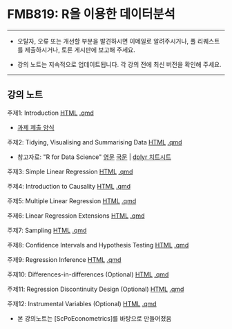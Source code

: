 # FMB819: R을 이용한 데이터분석

---

- 오탈자, 오류 또는 개선할 부분을 발견하시면 이메일로 알려주시거나, 풀 리퀘스트를 제출하시거나, 토론 게시판에 보고해 주세요.

- 강의 노트는 지속적으로 업데이트됩니다. 각 강의 전에 최신 버전을 확인해 주세요.

---

## 강의 노트 


주제1: 
  Introduction 
    [HTML](https://raw.githack.com/chung-jiwoong/FMB819-Slides/refs/heads/main/chapter_intro/chapter_intro.html)
    [.qmd](https://github.com/chung-jiwoong/FMB819-Slides/blob/main/chapter_intro/chapter_intro.qmd)

  - [과제 제출 양식](https://github.com/chung-jiwoong/FMB819-Slides/blob/main/chapter_intro/tasks/intro_tasks.qmd)
    
    
주제2: 
  Tidying, Visualising and Summarising Data 
    [HTML](https://raw.githack.com/chung-jiwoong/FMB819-Slides/refs/heads/main/chapter_tidy/chapter_tidy.html)
    [.qmd](https://github.com/chung-jiwoong/FMB819-Slides/blob/main/chapter_tidy/chapter_tidy.qmd) 

  - 참고자료: "R for Data Science" [영문](https://r4ds.had.co.nz/transform.html) [국문](https://bookdown.org/sulgi/r4ds/) | [dplyr 치트시트](https://github.com/rstudio/cheatsheets/blob/master/data-transformation.pdf)
    
주제3:
  Simple Linear Regression 
    [HTML](https://raw.githack.com/chung-jiwoong/FMB819-Slides/refs/heads/main/chapter_slr/chapter_slr.html)
    [.qmd](https://github.com/chung-jiwoong/FMB819-Slides/blob/main/chapter_slr/chapter_slr.qmd)
  
주제4:
  Introduction to Causality
    [HTML](https://raw.githack.com/chung-jiwoong/FMB819-Slides/refs/heads/main/chapter_causality/chapter_causality.html)
    [.qmd](https://github.com/chung-jiwoong/FMB819-Slides/blob/main/chapter_causality/chapter_causality.qmd)
    
주제5:
  Multiple Linear Regression
    [HTML](https://raw.githack.com/chung-jiwoong/FMB819-Slides/refs/heads/main/chapter_mlr/chapter_mlr.html)
    [.qmd](https://github.com/chung-jiwoong/FMB819-Slides/blob/main/chapter_mlr/chapter_mlr.qmd)
    
주제6:
  Linear Regression Extensions 
    [HTML](https://raw.githack.com/chung-jiwoong/FMB819-Slides/refs/heads/main/chapter_regext/chapter_regext.html)
    [.qmd](https://github.com/chung-jiwoong/FMB819-Slides/blob/main/chapter_regext/chapter_regext.qmd)
    
주제7:
  Sampling
    [HTML](https://raw.githack.com/chung-jiwoong/FMB819-Slides/refs/heads/main/chapter_sampling/chapter_sampling.html)
    [.qmd](https://github.com/chung-jiwoong/FMB819-Slides/blob/main/chapter_sampling/chapter_sampling.qmd)
    
주제8:
  Confidence Intervals and Hypothesis Testing
    [HTML](https://raw.githack.com/chung-jiwoong/FMB819-Slides/refs/heads/main/chapter_ci_hyptest/chapter_ci_hyptest.html)
    [.qmd](https://github.com/chung-jiwoong/FMB819-Slides/blob/main/chapter_ci_hyptest/chapter_ci_hyptest.qmd)
    
주제9:
  Regression Inference 
    [HTML](https://raw.githack.com/chung-jiwoong/FMB819-Slides/refs/heads/main/reg_inference/reg_inference.html)
    [.qmd](https://github.com/chung-jiwoong/FMB819-Slides/blob/main/reg_inference/reg_inference.qmd)
    
주제10:
  Differences-in-differences (Optional)
    [HTML](https://raw.githack.com/chung-jiwoong/FMB819-Slides/refs/heads/main/chapter_did/chapter_did.html)
    [.qmd](https://github.com/chung-jiwoong/FMB819-Slides/blob/main/chapter_did/chapter_did.qmd)
    
주제11:
  Regression Discontinuity Design (Optional)
    [HTML](https://raw.githack.com/chung-jiwoong/FMB819-Slides/refs/heads/main/chapter_rdd/chapter_rdd.html)
    [.qmd](https://github.com/chung-jiwoong/FMB819-Slides/blob/main/chapter_rdd/chapter_rdd.qmd)
    
주제12:
  Instrumental Variables (Optional)
    [HTML](https://raw.githack.com/chung-jiwoong/FMB819-Slides/refs/heads/main/chapter_iv/chapter_iv.html)
    [.qmd](https://github.com/chung-jiwoong/FMB819-Slides/blob/main/chapter_iv/chapter_iv.qmd)
  

  
  
  
- 본 강의노트는 [ScPoEconometrics]를 바탕으로 만들어졌음


